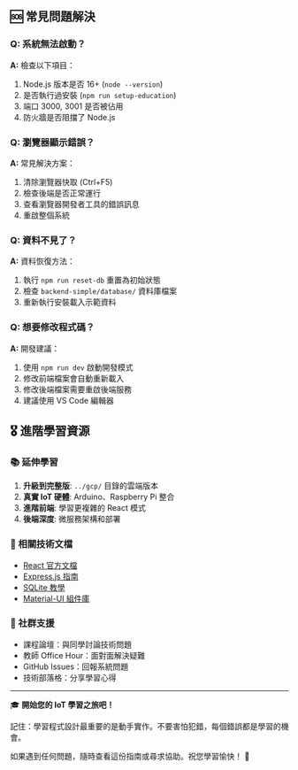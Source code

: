 ## 🆘 常見問題解決

### Q: 系統無法啟動？

**A:** 檢查以下項目：
1. Node.js 版本是否 16+ (`node --version`)
2. 是否執行過安裝 (`npm run setup-education`)
3. 端口 3000, 3001 是否被佔用
4. 防火牆是否阻擋了 Node.js

### Q: 瀏覽器顯示錯誤？

**A:** 常見解決方案：
1. 清除瀏覽器快取 (Ctrl+F5)
2. 檢查後端是否正常運行
3. 查看瀏覽器開發者工具的錯誤訊息
4. 重啟整個系統

### Q: 資料不見了？

**A:** 資料恢復方法：
1. 執行 `npm run reset-db` 重置為初始狀態
2. 檢查 `backend-simple/database/` 資料庫檔案
3. 重新執行安裝載入示範資料

### Q: 想要修改程式碼？

**A:** 開發建議：
1. 使用 `npm run dev` 啟動開發模式
2. 修改前端檔案會自動重新載入
3. 修改後端檔案需要重啟後端服務
4. 建議使用 VS Code 編輯器

## 🎖️ 進階學習資源

### 📚 延伸學習

1. **升級到完整版**: `../gcp/` 目錄的雲端版本
2. **真實 IoT 硬體**: Arduino、Raspberry Pi 整合
3. **進階前端**: 學習更複雜的 React 模式
4. **後端深度**: 微服務架構和部署

### 🔗 相關技術文檔

- [React 官方文檔](https://reactjs.org/docs/)
- [Express.js 指南](https://expressjs.com/zh-tw/)
- [SQLite 教學](https://www.sqlite.org/docs.html)
- [Material-UI 組件庫](https://mui.com/)

### 👥 社群支援

- 課程論壇：與同學討論技術問題
- 教師 Office Hour：面對面解決疑難
- GitHub Issues：回報系統問題
- 技術部落格：分享學習心得

---

🎓 **開始您的 IoT 學習之旅吧！**

記住：學習程式設計最重要的是動手實作。不要害怕犯錯，每個錯誤都是學習的機會。

如果遇到任何問題，隨時查看這份指南或尋求協助。祝您學習愉快！ 🚀
